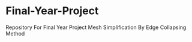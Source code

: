 # Final-Year-Project

Repository For Final Year Project Mesh Simplification By Edge Collapsing Method



